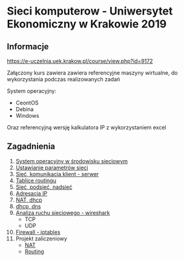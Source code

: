 # Sieci komputerow - Uniwersytet Ekonomiczny w Krakowie 2019

## Informacje
https://e-uczelnia.uek.krakow.pl/course/view.php?id=9172

Załączony kurs zawiera zawiera referencyjne maszyny wirtualne, do wykorzystania podczas realizowanych zadań 

System operacyjny:

 * CeontOS
 * Debina
 * Windows

Oraz referencyjną wersję kalkulatora IP z wykorzystaniem excel

## Zagadnienia

1. [System operacyjny w środowisku sieciowym](cwiczenia-1/system-operacyjny.md)
2. [Ustawianie parametrów sieci](cwiczenia-2/network-properties.md)
3. [Sieć, komunikacja klient - serwer](cwiczenia-3/ip-command.md)
4. [Tablice routingu](cwiczenia-4/ip-route.md)
5. [Sieć, podsieć, nadsieć](cwiczenia-5/ip-podsiec-nadsiec.md)
6. [Adresacja IP](cwiczenia-6/adresacja.md)
7. [NAT, dhcp](cwiczenia-7/nat-dhcp.md)
8. [dhcp, dns](cwiczenia-9/dhcp-dns.md)
9. [Analiza ruchu sieciowego - wireshark](cwiczenia-10/wireshark.md)
    * TCP
    * UDP
10. [Firewall - iptables](cwiczenia-11/firewall.md)
11. Projekt zaliczeniowy
    * [NAT](cwiczenia-8-exam/zadanie.md)
    * [Routing](cwiczenia-12-exam/zadanie.md)
